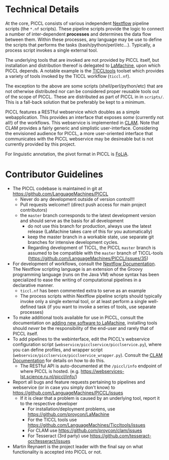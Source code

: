 Technical Details
======================

At the core, PICCL consists of various independent
[Nextflow](https://nextflow.io) pipeline scripts (the ``*.nf`` scripts). These pipeline scripts provide the logic to connect a number of inter-dependent **processes** and determines the data flow between them. Within these processes, any language may be use to define the scripts that performs the tasks (bash/python/perl/etc...). Typically, a process script invokes a single external tool.

The underlying tools that are invoked are not provided by PICCL itself,
but installation and distribution thereof is delegated to
[LaMachine](https://proycon.github.io/LaMachine), upon which PICCL
depends. A notable example is the
[TICCLtools](https://github.com/LanguageMachines/Ticcltools) toolset which
provides a variety of tools invoked by the TICCL workflow (``ticcl.nf``).

The exception to the above are some scripts (shell/perl/python/etc) that are
not otherwise distributed nor can be considered proper reusable tools out of
the scope of PICCL. These are distributed as part of PICCL in in ``scripts/``.
This is a fall-back solution that be preferably be kept to a minimum.

PICCL features a RESTful webservice which doubles as a simple webapplication.
This provides an interface that exposes *some* (currently not all!) of the
workflows. This webservice is implemented in
[CLAM](https://proycon.github.io/clam). Note that CLAM provides a fairly
generic and simplistic user-interface. Considering the envisioned audience for
PICCL, a more user-oriented interface that communicates with the PICCL
webservice may be desireable but is not currently provided by this project.

For linguistic annotation, the pivot format in PICCL is [FoLiA](https://proycon.github.io/folia).


Contributor Guidelines
=========================

* The PICCL codebase is maintained in git at https://github.com/LanguageMachines/PICCL
    * Never do any development outside of version control!!!
    * Pull requests welcome!! (direct push access for main project contributors)
    * the ``master`` branch corresponds to the latest development version and should serve as the basis for all development
        * do not use this branch for production, always use the latest release (LaMachine takes care of this for you automatically)
        * keep the master branch in a workable state, use separate git branches for intensive development cycles.
        * Regarding development of TICCL, the PICCL ``master`` branch is assumed to be compatible with the ``master`` branch of TICCL-tools (https://github.com/LanguageMachines/PICCL/issues/35)
* For development of workflows, consult the [Nextflow Documentation](https://www.nextflow.io/docs/latest/index.html). The Nextflow scripting language is an extension of the Groovy programming language (runs on the Java VM) whose syntax has been specialized to ease the writing of computational pipelines in a declarative manner.
    * ``ticcl.nf`` has been commented extra to serve as an example
    * The process scripts within Nextflow pipeline scripts should typically invoke only a single external tool, or at least perform a single well-defined task (if you want to invoke a series of tools, use separate processes)
* To make additional tools available for use in PICCL, consult the documentation on [adding new software to LaMachine](https://github.com/proycon/LaMachine/blob/master/CONTRIBUTING.md), installing tools should *never* be the responsibility of the end-user and rarely that of PICCL itself.
* To add pipelines to the webinterface, edit the PICCL's webservice configuration script (``webservice/picclservice/picclservice.py``), where you can define profiles, and wrapper script (``webservice/picclservice/picclservice_wrapper.py``). Consult the [CLAM Documentation](https://proycon.github.io/clam) for details on how to do this.
    * The RESTful API is auto-documented at the ``/piccl/info`` endpoint of where PICCL is hosted. (e.g. https://webservices-lst.science.ru.nl/piccl/info/)
* Report all bugs and feature requests pertaining to pipelines and webservice (or in case you simply don't know) to https://github.com/LanguageMachines/PICCL/issues
    * If it is clear that a problem is caused by an underlying tool, report it to the respective developer
        * For installation/deployment problems, use https://github.com/proycon/LaMachine
        * For the TICCL tools use https://github.com/LanguageMachines/Ticcltools/issues
        * For CLAM use https://github.com/proycon/clam/issues
        * For Tesseract (3rd party) use https://github.com/tesseract-ocr/tesseract/issues
* Martin Reynaert is the project leader with the final say on what functionality is accepted into PICCL or not.



